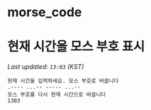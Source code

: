 # morse_code
# 현재 시간을 모스 부호 표시
<!-- MORSE_TIME_START -->
_Last updated: `13:03` (KST)_

```
현재 시간을 입력하세요. 모스 부호로 바꿉니다
.---- ...-- ----- ...--
모스 부호를 다시 현재 시간으로 바꿉니다
1303
```
<!-- MORSE_TIME_END -->
